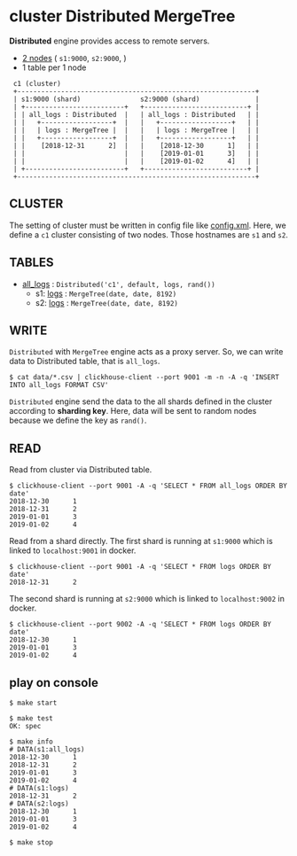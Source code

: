 # cluster Distributed MergeTree

**Distributed** engine provides access to remote servers.

- [2 nodes](./docker-compose.yml) ( `s1:9000`, `s2:9000`, )
- 1 table per 1 node

```text
 c1 (cluster)
 +------------------------------------------------------------+
 | s1:9000 (shard)               s2:9000 (shard)              |
 | +-------------------------+   +--------------------------+ |
 | | all_logs : Distributed  |   | all_logs : Distributed   | |
 | |   +------------------+  |   |   +------------------+   | |
 | |   | logs : MergeTree |  |   |   | logs : MergeTree |   | |
 | |   +------------------+  |   |   +------------------+   | |
 | |    [2018-12-31      2]  |   |    [2018-12-30      1]   | |
 | |                         |   |    [2019-01-01      3]   | |
 | |                         |   |    [2019-01-02      4]   | |
 | +-------------------------+   +--------------------------+ |
 +------------------------------------------------------------+
```

## CLUSTER

The setting of cluster must be written in config file like [config.xml](./config.xml).
Here, we define a `c1` cluster consisting of two nodes.
Those hostnames are `s1` and `s2`.

## TABLES

- [all_logs](./meta/all_logs.sql) : `Distributed('c1', default, logs, rand())`
  - s1: [logs](./meta/logs.sql) : `MergeTree(date, date, 8192)`
  - s2: [logs](./meta/logs.sql) : `MergeTree(date, date, 8192)`

## WRITE

`Distributed` with `MergeTree` engine acts as a proxy server.
So, we can write data to Distributed table, that is `all_logs`.

```console
$ cat data/*.csv | clickhouse-client --port 9001 -m -n -A -q 'INSERT INTO all_logs FORMAT CSV'
```

`Distributed` engine send the data to the all shards defined in the cluster
according to **sharding key**. 
Here, data will be sent to random nodes because we define the key as `rand()`.

## READ

Read from cluster via Distributed table.

```console
$ clickhouse-client --port 9001 -A -q 'SELECT * FROM all_logs ORDER BY date'
2018-12-30      1
2018-12-31      2
2019-01-01      3
2019-01-02      4
```

Read from a shard directly.
The first shard is running at `s1:9000` which is linked to `localhost:9001` in docker.

```console
$ clickhouse-client --port 9001 -A -q 'SELECT * FROM logs ORDER BY date'
2018-12-31      2
```

The second shard is running at `s2:9000` which is linked to `localhost:9002` in docker.

```console
$ clickhouse-client --port 9002 -A -q 'SELECT * FROM logs ORDER BY date'
2018-12-30      1
2019-01-01      3
2019-01-02      4
```

## play on console

```console
$ make start

$ make test
OK: spec

$ make info
# DATA(s1:all_logs)
2018-12-30      1
2018-12-31      2
2019-01-01      3
2019-01-02      4
# DATA(s1:logs)
2018-12-31      2
# DATA(s2:logs)
2018-12-30      1
2019-01-01      3
2019-01-02      4

$ make stop
```
